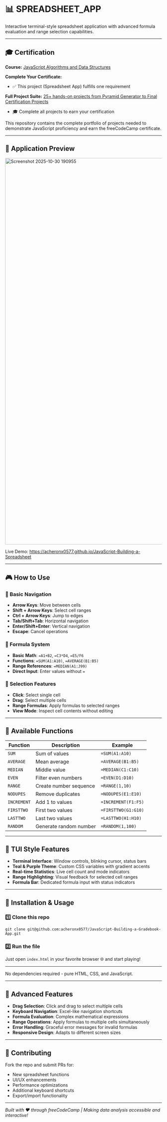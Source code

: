 # 📊 SPREADSHEET_APP

Interactive terminal-style spreadsheet application with advanced formula evaluation and range selection capabilities.

---

## 🎓 Certification

**Course:** [JavaScript Algorithms and Data Structures](https://www.freecodecamp.org/learn/javascript-algorithms-and-data-structures-v8)

**Complete Your Certificate:**
- ✅ This project (Spreadsheet App) fulfills one requirement

**Full Project Suite:** [25+ hands-on projects from Pyramid Generator to Final Certification Projects](https://github.com/acheronx0577/JavaScript-Algorithms-and-Data-Structures)
- 🎓 Complete all projects to earn your certification

This repository contains the complete portfolio of projects needed to demonstrate JavaScript proficiency and earn the freeCodeCamp certificate.

---

## 📸 Application Preview

<img width="1509" height="1242" alt="Screenshot 2025-10-30 190955" src="https://github.com/user-attachments/assets/1123a58d-2e5c-4876-bfdf-c0f0b93fc02f" />

Live Demo: https://acheronx0577.github.io/JavaScript-Building-a-Spreadsheet

---

## 🎮 How to Use

### 🔢 Basic Navigation
- **Arrow Keys**: Move between cells
- **Shift + Arrow Keys**: Select cell ranges
- **Ctrl + Arrow Keys**: Jump to edges
- **Tab/Shift+Tab**: Horizontal navigation
- **Enter/Shift+Enter**: Vertical navigation
- **Escape**: Cancel operations

### 📝 Formula System
- **Basic Math**: `=A1+B2`, `=C3*D4`, `=E5/F6`
- **Functions**: `=SUM(A1:A10)`, `=AVERAGE(B1:B5)`
- **Range References**: `=MEDIAN(A1:J99)`
- **Direct Input**: Enter values without `=`

### 🎯 Selection Features
- **Click**: Select single cell
- **Drag**: Select multiple cells
- **Range Formulas**: Apply formulas to selected ranges
- **View Mode**: Inspect cell contents without editing

---

## 🧮 Available Functions

| Function | Description | Example |
|----------|-------------|---------|
| `SUM` | Sum of values | `=SUM(A1:A10)` |
| `AVERAGE` | Mean average | `=AVERAGE(B1:B5)` |
| `MEDIAN` | Middle value | `=MEDIAN(C1:C10)` |
| `EVEN` | Filter even numbers | `=EVEN(D1:D10)` |
| `RANGE` | Create number sequence | `=RANGE(1,10)` |
| `NODUPES` | Remove duplicates | `=NODUPES(E1:E10)` |
| `INCREMENT` | Add 1 to values | `=INCREMENT(F1:F5)` |
| `FIRSTTWO` | First two values | `=FIRSTTWO(G1:G10)` |
| `LASTTWO` | Last two values | `=LASTTWO(H1:H10)` |
| `RANDOM` | Generate random number | `=RANDOM(1,100)` |

---

## 🎨 TUI Style Features

- **Terminal Interface**: Window controls, blinking cursor, status bars
- **Teal & Purple Theme**: Custom CSS variables with gradient accents
- **Real-time Statistics**: Live cell count and mode indicators
- **Range Highlighting**: Visual feedback for selected cell ranges
- **Formula Bar**: Dedicated formula input with status indicators

---

## 🧰 Installation & Usage

### 1️⃣ Clone this repo
```
git clone git@github.com:acheronx0577/JavaScript-Building-a-Gradebook-App.git
```

### 2️⃣ Run the file
Just open `index.html` in your favorite browser 🌐 and start playing!

---

No dependencies required - pure HTML, CSS, and JavaScript.

---

## 🚀 Advanced Features

- **Drag Selection**: Click and drag to select multiple cells
- **Keyboard Navigation**: Excel-like navigation shortcuts
- **Formula Evaluation**: Complex mathematical expressions
- **Range Operations**: Apply formulas to multiple cells simultaneously
- **Error Handling**: Graceful error messages for invalid formulas
- **Responsive Design**: Adapts to different screen sizes

---

## 🤝 Contributing

Fork the repo and submit PRs for:
- New spreadsheet functions
- UI/UX enhancements
- Performance optimizations
- Additional keyboard shortcuts
- Export/import functionality

---

*Built with ❤️ through freeCodeCamp | Making data analysis accessible and interactive!*
